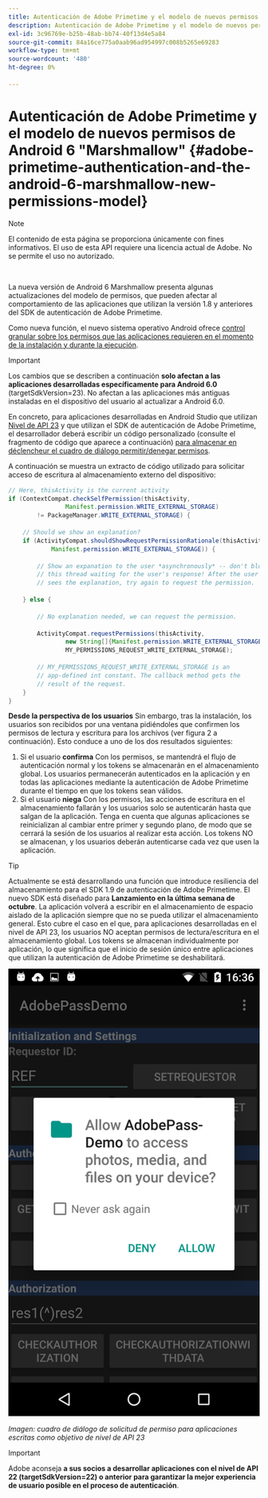 ```yaml
---
title: Autenticación de Adobe Primetime y el modelo de nuevos permisos de Android 6 "Marshmallow"
description: Autenticación de Adobe Primetime y el modelo de nuevos permisos de Android 6 "Marshmallow"
exl-id: 3c96769e-b25b-48ab-bb74-40f13d4e5a84
source-git-commit: 84a16ce775a0aab96ad954997c008b5265e69283
workflow-type: tm+mt
source-wordcount: '480'
ht-degree: 0%

---
```


# Autenticación de Adobe Primetime y el modelo de nuevos permisos de Android 6 &quot;Marshmallow&quot; {#adobe-primetime-authentication-and-the-android-6-marshmallow-new-permissions-model}

>[!NOTE]
>
>El contenido de esta página se proporciona únicamente con fines informativos. El uso de esta API requiere una licencia actual de Adobe. No se permite el uso no autorizado.

</br>

La nueva versión de Android 6 Marshmallow presenta algunas actualizaciones del modelo de permisos, que pueden afectar al comportamiento de las aplicaciones que utilizan la versión 1.8 y anteriores del SDK de autenticación de Adobe Primetime.

Como nueva función, el nuevo sistema operativo Android ofrece [control granular sobre los permisos que las aplicaciones requieren en el momento de la instalación y durante la ejecución](https://developer.android.com/about/versions/marshmallow/android-6.0-changes.html).

>[!IMPORTANT]
>
>Los cambios que se describen a continuación **solo afectan a las aplicaciones desarrolladas específicamente para Android 6.0** (targetSdkVersion=23). No afectan a las aplicaciones más antiguas instaladas en el dispositivo del usuario al actualizar a Android 6.0.


En concreto, para aplicaciones desarrolladas en Android Studio que utilizan [Nivel de API 23](http://developer.android.com/sdk/api_diff/23/changes.html) y que utilizan el SDK de autenticación de Adobe Primetime, el desarrollador deberá escribir un código personalizado (consulte el fragmento de código que aparece a continuación) [para almacenar en déclencheur el cuadro de diálogo permitir/denegar permisos](https://developer.android.com/training/permissions/requesting.html).

A continuación se muestra un extracto de código utilizado para solicitar acceso de escritura al almacenamiento externo del dispositivo:

```java
// Here, thisActivity is the current activity
if (ContextCompat.checkSelfPermission(thisActivity,
                Manifest.permission.WRITE_EXTERNAL_STORAGE)
        != PackageManager.WRITE_EXTERNAL_STORAGE) {

    // Should we show an explanation?
    if (ActivityCompat.shouldShowRequestPermissionRationale(thisActivity,
            Manifest.permission.WRITE_EXTERNAL_STORAGE)) {

        // Show an expanation to the user *asynchronously* -- don't block
        // this thread waiting for the user's response! After the user
        // sees the explanation, try again to request the permission.

    } else {

        // No explanation needed, we can request the permission.

        ActivityCompat.requestPermissions(thisActivity,
                new String[]{Manifest.permission.WRITE_EXTERNAL_STORAGE},
                MY_PERMISSIONS_REQUEST_WRITE_EXTERNAL_STORAGE);

        // MY_PERMISSIONS_REQUEST_WRITE_EXTERNAL_STORAGE is an
        // app-defined int constant. The callback method gets the
        // result of the request.
    }
}
```




**Desde la perspectiva de los usuarios** Sin embargo, tras la instalación, los usuarios son recibidos por una ventana pidiéndoles que confirmen los permisos de lectura y escritura para los archivos (ver figura 2 a continuación). Esto conduce a uno de los dos resultados siguientes:

1. Si el usuario **confirma** Con los permisos, se mantendrá el flujo de autenticación normal y los tokens se almacenarán en el almacenamiento global. Los usuarios permanecerán autenticados en la aplicación y en todas las aplicaciones mediante la autenticación de Adobe Primetime durante el tiempo en que los tokens sean válidos.
1. Si el usuario **niega** Con los permisos, las acciones de escritura en el almacenamiento fallarán y los usuarios solo se autenticarán hasta que salgan de la aplicación. Tenga en cuenta que algunas aplicaciones se reinicializan al cambiar entre primer y segundo plano, de modo que se cerrará la sesión de los usuarios al realizar esta acción. Los tokens NO se almacenan, y los usuarios deberán autenticarse cada vez que usen la aplicación.


>[!TIP]
>
>Actualmente se está desarrollando una función que introduce resiliencia del almacenamiento para el SDK 1.9 de autenticación de Adobe Primetime. El nuevo SDK está diseñado para **Lanzamiento en la última semana de octubre**. La aplicación volverá a escribir en el almacenamiento de espacio aislado de la aplicación siempre que no se pueda utilizar el almacenamiento general. Esto cubre el caso en el que, para aplicaciones desarrolladas en el nivel de API 23, los usuarios NO aceptan permisos de lectura/escritura en el almacenamiento global. Los tokens se almacenan individualmente por aplicación, lo que significa que el inicio de sesión único entre aplicaciones que utilizan la autenticación de Adobe Primetime se deshabilitará.


![](assets/android-permissions-request.png)

*Imagen: cuadro de diálogo de solicitud de permiso para aplicaciones escritas como objetivo de nivel de API 23*

>[!IMPORTANT]
>
> Adobe aconseja **a sus socios a desarrollar aplicaciones con el nivel de API 22 (targetSdkVersion=22) o anterior para garantizar la mejor experiencia de usuario posible en el proceso de autenticación**.

